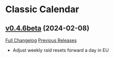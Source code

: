 # Classic Calendar

## [v0.4.6beta](https://github.com/birkholz/ClassicCalendar/tree/v0.4.6beta) (2024-02-08)
[Full Changelog](https://github.com/birkholz/ClassicCalendar/compare/v0.4.5beta...v0.4.6beta) [Previous Releases](https://github.com/birkholz/ClassicCalendar/releases)

- Adjust weekly raid resets forward a day in EU  
